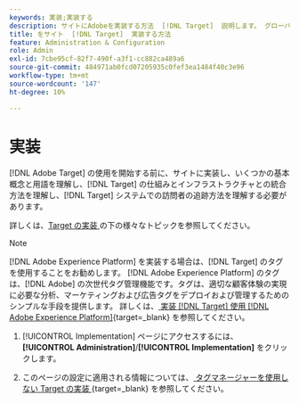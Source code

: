 ```yaml
---
keywords: 実装;実装する
description: サイトにAdobeを実装する方法  [!DNL Target]  説明します。 グローバルな設定や実装方法（AEP Web SDKまたは at.js）などを指定します。
title: をサイト  [!DNL Target]  実装する方法
feature: Administration & Configuration
role: Admin
exl-id: 7cbe95cf-82f7-490f-a3f1-cc882ca489a6
source-git-commit: 484971ab0fcd07205935c0fef3ea1484f40c3e96
workflow-type: tm+mt
source-wordcount: '147'
ht-degree: 10%

---
```


# 実装

[!DNL Adobe Target] の使用を開始する前に、サイトに実装し、いくつかの基本概念と用語を理解し、[!DNL Target] の仕組みとインフラストラクチャとの統合方法を理解し、[!DNL Target] システムでの訪問者の追跡方法を理解する必要があります。

詳しくは、[Target の実装 ](/help/main/c-implementing-target/implementing-target.md) の下の様々なトピックを参照してください。

>[!NOTE]
>
>[!DNL Adobe Experience Platform] を実装する場合は、[!DNL Target] のタグを使用することをお勧めします。 [!DNL Adobe Experience Platform] のタグは、[!DNL Adobe] の次世代タグ管理機能です。タグは、適切な顧客体験の実現に必要な分析、マーケティングおよび広告タグをデプロイおよび管理するためのシンプルな手段を提供します。 詳しくは、[ 実装  [!DNL Target]  使用  [!DNL Adobe Experience Platform]](https://experienceleague.adobe.com/docs/target-dev/developer/client-side/at-js-implementation/deploy-at-js/implement-target-using-adobe-launch.html?lang=ja){target=_blank} を参照してください。

1. [!UICONTROL Implementation] ページにアクセスするには、**[!UICONTROL Administration]**/**[!UICONTROL Implementation]** をクリックします。

1. このページの設定に適用される情報については、[ タグマネージャーを使用しない Target の実装 ](https://experienceleague.adobe.com/docs/target-dev/developer/client-side/at-js-implementation/deploy-at-js/implement-target-without-a-tag-manager.html?lang=ja){target=_blank} を参照してください。
